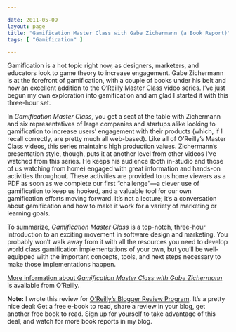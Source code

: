 ```yaml
---

date: 2011-05-09
layout: page
title: "Gamification Master Class with Gabe Zichermann (a Book Report)"
tags: [ "Gamification" ]

---
```


Gamification is a hot topic right now, as designers, marketers, and
educators look to game theory to increase engagement. Gabe Zichermann is
at the forefront of gamification, with a couple of books under his belt
and now an excellent addition to the O’Reilly Master Class video series.
I’ve just begun my own exploration into gamification and am glad I
started it with this three-hour set.

In *Gamification Master Class*, you get a seat at the table with
Zichermann and six representatives of large companies and startups alike
looking to gamification to increase users’ engagement with their
products (which, if I recall correctly, are pretty much all web-based).
Like all of O’Reilly’s Master Class videos, this series maintains high
production values. Zichermann’s presentation style, though, puts it at
another level from other videos I’ve watched from this series. He keeps
his audience (both in-studio and those of us watching from home) engaged
with great information and hands-on activities throughout. These
activities are provided to us home viewers as a PDF as soon as we
complete our first “challenge”&mdash;a clever use of gamification to
keep us hooked, and a valuable tool for our own gamification efforts
moving forward. It’s not a lecture; it’s a conversation about
gamification and how to make it work for a variety of marketing or
learning goals.

To summarize, *Gamification Master Class* is a top-notch, three-hour
introduction to an exciting movement in software design and marketing.
You probably won’t walk away from it with all the resources you need to
develop world class gamification implementations of your own, but you’ll
be well-equipped with the important concepts, tools, and next steps
necessary to make those implementations happen.

[More information about *Gamification Master Class with Gabe
Zichermann*](http://oreilly.com/catalog/0636920017622) is available from
O’Reilly.

**Note:** I wrote this review for [O’Reilly’s Blogger Review
Program](http://oreilly.com/bloggers/). It’s a pretty nice deal: Get a
free e-book to read, share a review in your blog, get another free book
to read. Sign up for yourself to take advantage of this deal, and watch
for more book reports in my blog.
